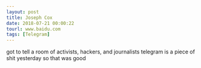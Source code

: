 ```yaml
---
layout: post
title: Joseph Cox
date: 2018-07-21 00:00:22
tourl: www.baidu.com
tags: [Telegram]
---
```

got to tell a room of activists, hackers, and journalists telegram is a piece of shit yesterday so that was good